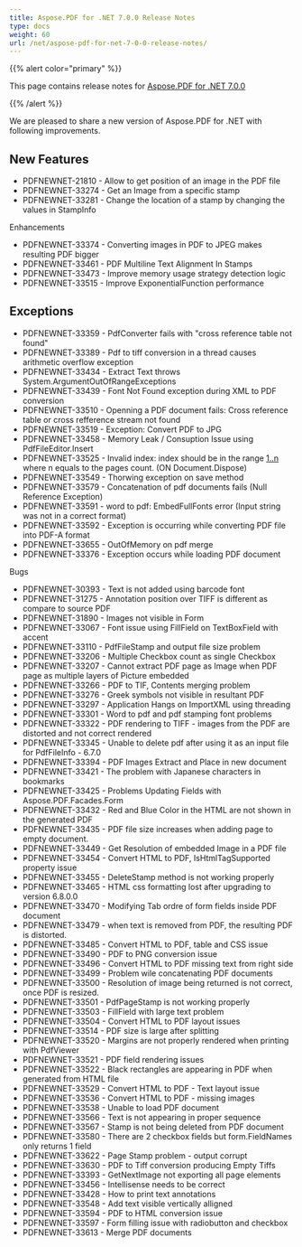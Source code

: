 ```yaml
---
title: Aspose.PDF for .NET 7.0.0 Release Notes
type: docs
weight: 60
url: /net/aspose-pdf-for-net-7-0-0-release-notes/
---
```


{{% alert color="primary" %}} 

This page contains release notes for [Aspose.PDF for .NET 7.0.0](http://www.aspose.com/downloads/pdf/net/new-releases/aspose.pdf-for-.net-7.0.0/)

{{% /alert %}} 

We are pleased to share a new version of Aspose.PDF for .NET with following improvements.
## **New Features**
- PDFNEWNET-21810 - Allow to get position of an image in the PDF file
- PDFNEWNET-33274 - Get an Image from a specific stamp
- PDFNEWNET-33281 - Change the location of a stamp by changing the values in StampInfo

Enhancements

- PDFNEWNET-33374 - Converting images in PDF to JPEG makes resulting PDF bigger
- PDFNEWNET-33461 - PDF Multiline Text Alignment In Stamps
- PDFNEWNET-33473 - Improve memory usage strategy detection logic
- PDFNEWNET-33515 - Improve ExponentialFunction performance
## **Exceptions**
- PDFNEWNET-33359 - PdfConverter fails with "cross reference table not found"
- PDFNEWNET-33389 - Pdf to tiff conversion in a thread causes arithmetic overflow exception
- PDFNEWNET-33434 - Extract Text throws System.ArgumentOutOfRangeExceptions
- PDFNEWNET-33439 - Font Not Found exception during XML to PDF conversion
- PDFNEWNET-33510 - Openning a PDF document fails: Cross reference table or cross refference stream not found
- PDFNEWNET-33519 - Exception: Convert PDF to JPG
- PDFNEWNET-33458 - Memory Leak / Consuption Issue using PdfFileEditor.Insert
- PDFNEWNET-33525 - Invalid index: index should be in the range [1..n](/pages/createpage.action?spaceKey=pdfnet&title=1..n&linkCreation=true&fromPageId=7120576) where n equals to the pages count. (ON Document.Dispose)
- PDFNEWNET-33549 - Thorwing exception on save method
- PDFNEWNET-33579 - Concatenation of pdf documents fails (Null Reference Exception)
- PDFNEWNET-33591 - word to pdf: EmbedFullFonts error (Input string was not in a correct format)
- PDFNEWNET-33592 - Exception is occurring while converting PDF file into PDF-A format
- PDFNEWNET-33655 - OutOfMemory on pdf merge
- PDFNEWNET-33376 - Exception occurs while loading PDF document

Bugs

- PDFNEWNET-30393 - Text is not added using barcode font
- PDFNEWNET-31275 - Annotation position over TIFF is different as compare to source PDF
- PDFNEWNET-31890 - Images not visible in Form
- PDFNEWNET-33067 - Font issue using FillField on TextBoxField with accent
- PDFNEWNET-33110 - PdfFileStamp and output file size problem
- PDFNEWNET-33206 - Multiple Checkbox count as single Checkbox
- PDFNEWNET-33207 - Cannot extract PDF page as Image when PDF page as multiple layers of Picture embedded
- PDFNEWNET-33266 - PDF to TIF, Contents merging problem
- PDFNEWNET-33276 - Greek symbols not visible in resultant PDF
- PDFNEWNET-33297 - Application Hangs on ImportXML using threading
- PDFNEWNET-33301 - Word to pdf and pdf stamping font problems
- PDFNEWNET-33322 - PDF rendering to TIFF - images from the PDF are distorted and not correct rendered
- PDFNEWNET-33345 - Unable to delete pdf after using it as an input file for PdfFileInfo - 6.7.0
- PDFNEWNET-33394 - PDF Images Extract and Place in new document
- PDFNEWNET-33421 - The problem with Japanese characters in bookmarks
- PDFNEWNET-33425 - Problems Updating Fields with Aspose.PDF.Facades.Form
- PDFNEWNET-33432 - Red and Blue Color in the HTML are not shown in the generated PDF
- PDFNEWNET-33435 - PDF file size increases when adding page to empty document.
- PDFNEWNET-33449 - Get Resolution of embedded Image in a PDF file
- PDFNEWNET-33454 - Convert HTML to PDF, IsHtmlTagSupported property issue
- PDFNEWNET-33455 - DeleteStamp method is not working properly
- PDFNEWNET-33465 - HTML css formatting lost after upgrading to version 6.8.0.0
- PDFNEWNET-33470 - Modifying Tab ordre of form fields inside PDF document
- PDFNEWNET-33479 - when text is removed from PDF, the resulting PDF is distorted.
- PDFNEWNET-33485 - Convert HTML to PDF, table and CSS issue
- PDFNEWNET-33490 - PDF to PNG conversion issue
- PDFNEWNET-33496 - Convert HTML to PDF missing text from right side
- PDFNEWNET-33499 - Problem wile concatenating PDF documents
- PDFNEWNET-33500 - Resolution of image being returned is not correct, once PDF is resized.
- PDFNEWNET-33501 - PdfPageStamp is not working properly
- PDFNEWNET-33503 - FillField with large text problem
- PDFNEWNET-33504 - Convert HTML to PDF layout issues
- PDFNEWNET-33514 - PDF size is large after splitting
- PDFNEWNET-33520 - Margins are not properly rendered when printing with PdfViewer
- PDFNEWNET-33521 - PDF field rendering issues
- PDFNEWNET-33522 - Black rectangles are appearing in PDF when generated from HTML file
- PDFNEWNET-33529 - Convert HTML to PDF - Text layout issue
- PDFNEWNET-33536 - Convert HTML to PDF - missing images
- PDFNEWNET-33538 - Unable to load PDF document
- PDFNEWNET-33566 - Text is not appearing in proper sequence
- PDFNEWNET-33567 - Stamp is not being deleted from PDF document
- PDFNEWNET-33580 - There are 2 checkbox fields but form.FieldNames only returns 1 field
- PDFNEWNET-33622 - Page Stamp problem - output corrupt
- PDFNEWNET-33630 - PDF to Tiff conversion producing Empty Tiffs
- PDFNEWNET-33393 - GetNextImage not exporting all page elements
- PDFNEWNET-33456 - Intellisense needs to be correct
- PDFNEWNET-33428 - How to print text annotations
- PDFNEWNET-33548 - Add text visible vertically alligned
- PDFNEWNET-33594 - PDF to HTML conversion issue
- PDFNEWNET-33597 - Form filling issue with radiobutton and checkbox
- PDFNEWNET-33613 - Merge PDF documents
